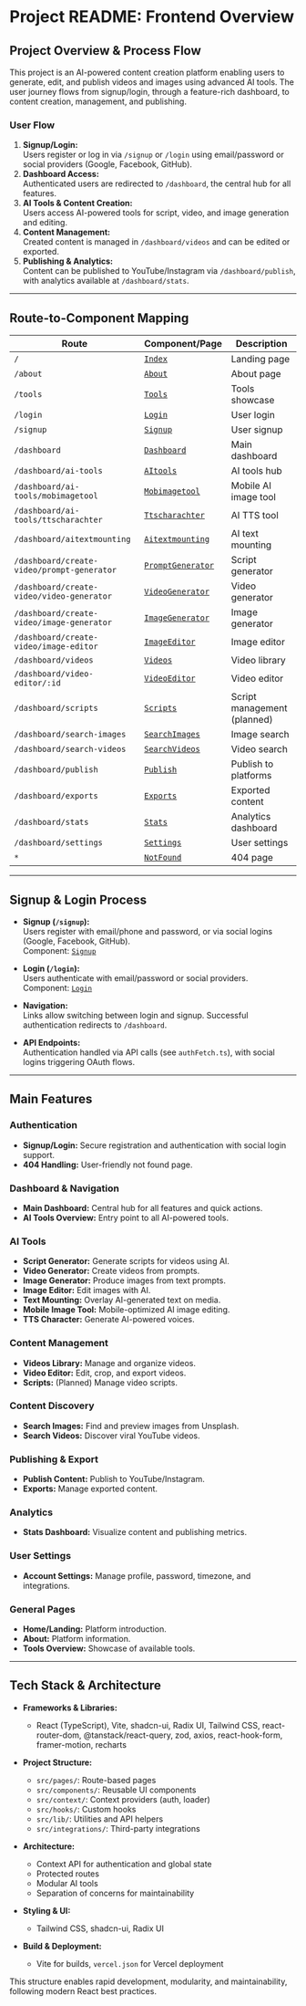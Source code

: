 # Project README: Frontend Overview

## Project Overview & Process Flow

This project is an AI-powered content creation platform enabling users to generate, edit, and publish videos and images using advanced AI tools. The user journey flows from signup/login, through a feature-rich dashboard, to content creation, management, and publishing.

### User Flow

1. **Signup/Login:**  
   Users register or log in via `/signup` or `/login` using email/password or social providers (Google, Facebook, GitHub).
2. **Dashboard Access:**  
   Authenticated users are redirected to `/dashboard`, the central hub for all features.
3. **AI Tools & Content Creation:**  
   Users access AI-powered tools for script, video, and image generation and editing.
4. **Content Management:**  
   Created content is managed in `/dashboard/videos` and can be edited or exported.
5. **Publishing & Analytics:**  
   Content can be published to YouTube/Instagram via `/dashboard/publish`, with analytics available at `/dashboard/stats`.

---

## Route-to-Component Mapping

| Route                                 | Component/Page                                      | Description                                 |
|----------------------------------------|-----------------------------------------------------|---------------------------------------------|
| `/`                                   | [`Index`](client/src/pages/Index.tsx:8)             | Landing page                                |
| `/about`                              | [`About`](client/src/pages/About.tsx)               | About page                                  |
| `/tools`                              | [`Tools`](client/src/pages/Tools.tsx:5)             | Tools showcase                              |
| `/login`                              | [`Login`](client/src/pages/Login.tsx:26)            | User login                                  |
| `/signup`                             | [`Signup`](client/src/pages/Signup.tsx:8)           | User signup                                 |
| `/dashboard`                          | [`Dashboard`](client/src/pages/dashboard/Dashboard.tsx:14) | Main dashboard                      |
| `/dashboard/ai-tools`                 | [`AItools`](client/src/pages/dashboard/AItools.tsx:29) | AI tools hub                          |
| `/dashboard/ai-tools/mobimagetool`    | [`Mobimagetool`](client/src/pages/dashboard/ai-tools/Mobimagetool.tsx) | Mobile AI image tool   |
| `/dashboard/ai-tools/ttscharachter`   | [`Ttscharachter`](client/src/pages/dashboard/ai-tools/Ttscharachter.tsx) | AI TTS tool           |
| `/dashboard/aitextmounting`           | [`Aitextmounting`](client/src/pages/dashboard/Aitextmounting.tsx) | AI text mounting      |
| `/dashboard/create-video/prompt-generator` | [`PromptGenerator`](client/src/pages/dashboard/create-video/PromptGenerator.tsx) | Script generator |
| `/dashboard/create-video/video-generator`  | [`VideoGenerator`](client/src/pages/dashboard/create-video/VideoGenerator.tsx:24) | Video generator |
| `/dashboard/create-video/image-generator`  | [`ImageGenerator`](client/src/pages/dashboard/create-video/ImageGenerator.tsx) | Image generator |
| `/dashboard/create-video/image-editor`     | [`ImageEditor`](client/src/pages/dashboard/create-video/ImageEditor.tsx) | Image editor |
| `/dashboard/videos`                   | [`Videos`](client/src/pages/dashboard/Videos.tsx:53) | Video library                                |
| `/dashboard/video-editor/:id`         | [`VideoEditor`](client/src/pages/dashboard/VideoEditor.tsx:54) | Video editor                                |
| `/dashboard/scripts`                  | [`Scripts`](client/src/pages/dashboard/Scripts.tsx)  | Script management (planned)                  |
| `/dashboard/search-images`            | [`SearchImages`](client/src/pages/dashboard/SearchImages.tsx:35) | Image search           |
| `/dashboard/search-videos`            | [`SearchVideos`](client/src/pages/dashboard/SearchVideos.tsx:12) | Video search           |
| `/dashboard/publish`                  | [`Publish`](client/src/pages/dashboard/Publish.tsx:16) | Publish to platforms                        |
| `/dashboard/exports`                  | [`Exports`](client/src/pages/dashboard/Exports.tsx)  | Exported content                             |
| `/dashboard/stats`                    | [`Stats`](client/src/pages/dashboard/Stats.tsx:91)   | Analytics dashboard                          |
| `/dashboard/settings`                 | [`Settings`](client/src/pages/dashboard/Settings.tsx:325) | User settings                         |
| `*`                                   | [`NotFound`](client/src/pages/NotFound.tsx:4)        | 404 page                                     |

---

## Signup & Login Process

- **Signup (`/signup`):**  
  Users register with email/phone and password, or via social logins (Google, Facebook, GitHub).  
  Component: [`Signup`](client/src/pages/Signup.tsx:8)

- **Login (`/login`):**  
  Users authenticate with email/password or social providers.  
  Component: [`Login`](client/src/pages/Login.tsx:26)

- **Navigation:**  
  Links allow switching between login and signup. Successful authentication redirects to `/dashboard`.

- **API Endpoints:**  
  Authentication handled via API calls (see `authFetch.ts`), with social logins triggering OAuth flows.

---

## Main Features

### Authentication
- **Signup/Login:** Secure registration and authentication with social login support.
- **404 Handling:** User-friendly not found page.

### Dashboard & Navigation
- **Main Dashboard:** Central hub for all features and quick actions.
- **AI Tools Overview:** Entry point to all AI-powered tools.

### AI Tools
- **Script Generator:** Generate scripts for videos using AI.
- **Video Generator:** Create videos from prompts.
- **Image Generator:** Produce images from text prompts.
- **Image Editor:** Edit images with AI.
- **Text Mounting:** Overlay AI-generated text on media.
- **Mobile Image Tool:** Mobile-optimized AI image editing.
- **TTS Character:** Generate AI-powered voices.

### Content Management
- **Videos Library:** Manage and organize videos.
- **Video Editor:** Edit, crop, and export videos.
- **Scripts:** (Planned) Manage video scripts.

### Content Discovery
- **Search Images:** Find and preview images from Unsplash.
- **Search Videos:** Discover viral YouTube videos.

### Publishing & Export
- **Publish Content:** Publish to YouTube/Instagram.
- **Exports:** Manage exported content.

### Analytics
- **Stats Dashboard:** Visualize content and publishing metrics.

### User Settings
- **Account Settings:** Manage profile, password, timezone, and integrations.

### General Pages
- **Home/Landing:** Platform introduction.
- **About:** Platform information.
- **Tools Overview:** Showcase of available tools.

---

## Tech Stack & Architecture

- **Frameworks & Libraries:**  
  - React (TypeScript), Vite, shadcn-ui, Radix UI, Tailwind CSS, react-router-dom, @tanstack/react-query, zod, axios, react-hook-form, framer-motion, recharts

- **Project Structure:**  
  - `src/pages/`: Route-based pages  
  - `src/components/`: Reusable UI components  
  - `src/context/`: Context providers (auth, loader)  
  - `src/hooks/`: Custom hooks  
  - `src/lib/`: Utilities and API helpers  
  - `src/integrations/`: Third-party integrations

- **Architecture:**  
  - Context API for authentication and global state  
  - Protected routes  
  - Modular AI tools  
  - Separation of concerns for maintainability

- **Styling & UI:**  
  - Tailwind CSS, shadcn-ui, Radix UI

- **Build & Deployment:**  
  - Vite for builds, `vercel.json` for Vercel deployment

This structure enables rapid development, modularity, and maintainability, following modern React best practices.

